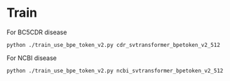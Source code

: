 # Train

For BC5CDR disease
```
python ./train_use_bpe_token_v2.py cdr_svtransformer_bpetoken_v2_512
```

For NCBI disease
```
python ./train_use_bpe_token_v2.py ncbi_svtransformer_bpetoken_v2_512
```

